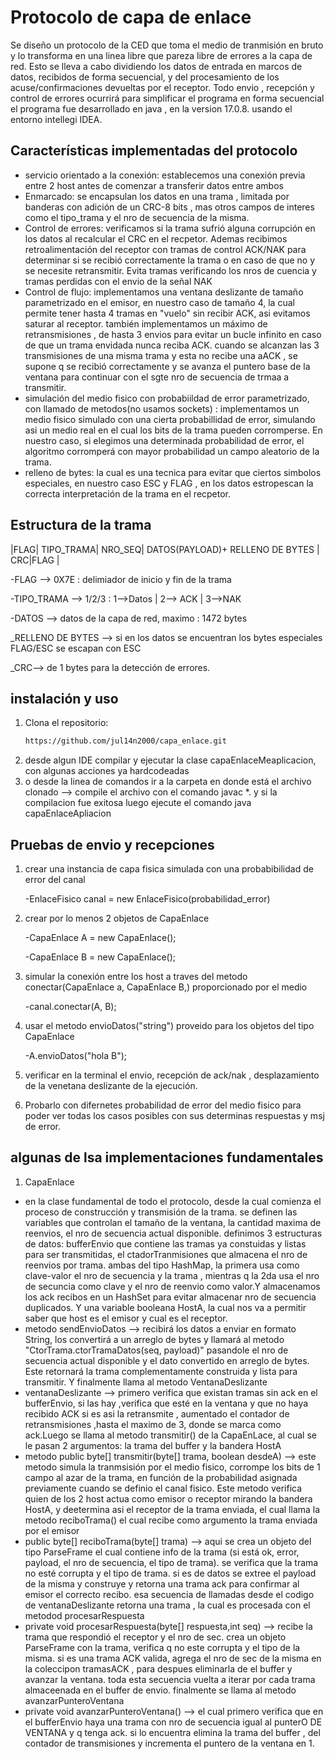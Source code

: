 
# Protocolo de capa de enlace
Se diseño un protocolo de la CED que toma el medio de tranmisión en bruto y lo transforma en una linea libre que pareza libre de errores a la capa de red. Esto se lleva a cabo dividiendo los datos de entrada en marcos de datos, recibidos de forma secuencial, y del procesamiento de los acuse/confirmaciones devueltas por el receptor. Todo envio , recepción y control de errores ocurrirá para simplificar el programa en forma secuencial
el programa fue desarrollado en java , en la  version 17.0.8. usando el entorno intellegi IDEA.

## Características implementadas del protocolo

- servicio orientado a la conexión: establecemos una conexión previa entre 2 host antes de comenzar a transferir datos entre ambos
- Enmarcado: se encapsulan los datos en una trama , limitada por banderas con adición de un CRC-8 bits , mas otros campos de interes como el tipo_trama y el nro de secuencia de la misma.
- Control de errores:  verificamos si la trama sufrió alguna corrupción en los datos al recalcular el CRC en el recpetor. Ademas recibimos retroalimentación del receptor con tramas de control ACK/NAK para determinar si se recibió correctamente la trama o en caso de que no y se necesite retransmitir. Evita tramas verificando los nros de cuencia y tramas perdidas con el envio de la señal NAK
- Control de flujo: implementamos una ventana deslizante de tamaño parametrizado en el emisor, en nuestro caso de tamaño 4, la cual permite tener hasta 4 tramas en "vuelo" sin recibir ACK, asi evitamos saturar al receptor. también implementamos un máximo de retransmisiones , de hasta 3 envios para evitar un bucle infinito en caso de que un trama envidada nunca reciba ACK. cuando se alcanzan las 3 transmisiones de una misma trama y esta no recibe una aACK , se supone q se recibió correctamente y se avanza el puntero base de la ventana para continuar con el sgte nro de secuencia de trmaa a transmitir.
- simulación del medio fisico con probabiildad de error parametrizado, con llamado de metodos(no usamos sockets) : implementamos un medio fisico simulado con una cierta probabillidad de error, simulando asi un medio real en el cual los bits de la trama pueden corromperse. En nuestro caso, si elegimos una determinada probabilidad de error, el algoritmo corromperá con mayor probabilidad un campo aleatorio de la trama.
- relleno de bytes: la cual es una tecnica para evitar que ciertos simbolos especiales, en nuestro caso ESC y FLAG , en los datos estropescan la correcta interpretación de la trama en el recpetor.

## Estructura de la trama
|FLAG| TIPO_TRAMA| NRO_SEQ| DATOS(PAYLOAD)+ RELLENO DE BYTES | CRC|FLAG | 

  -FLAG --> 0X7E : delimiador de inicio y fin de la trama
  
  -TIPO_TRAMA --> 1/2/3 : 1-->Datos  | 2--> ACK | 3-->NAK
  
  -DATOS --> datos de la capa de red, maximo : 1472 bytes
  
  _RELLENO DE BYTES --> si en los datos se encuentran los bytes especiales FLAG/ESC se escapan con ESC 
  
  _CRC--> de 1 bytes para la detección de errores.

## instalación  y uso 
1. Clona el repositorio:
   ```bash
   https://github.com/jul14n2000/capa_enlace.git
2. desde algun IDE compilar y ejecutar la clase capaEnlaceMeaplicacion, con algunas acciones ya hardcodeadas
3. o desde la linea de comandos ir a la carpeta en donde está el archivo clonado --> compile el archivo con el comando javac *. y si la compilacion fue exitosa luego ejecute el comando java capaEnlaceApliacion
## Pruebas de envio y recepciones
1. crear una instancia de capa fisica simulada con una probabibilidad de error del canal

   -EnlaceFisico canal = new EnlaceFisico(probabilidad_error)
3. crear por lo menos 2 objetos de CapaEnlace 

   -CapaEnlace A = new CapaEnlace();

   -CapaEnlace B = new CapaEnlace();
5. simular la conexión entre los host a traves del metodo conectar(CapaEnlace a, CapaEnlace B,) proporcionado por el medio

   -canal.conectar(A, B);
7. usar el metodo envioDatos("string") proveido para los objetos del tipo CapaEnlace

   -A.envioDatos("hola B");
9. verificar en la terminal el envio, recepción de ack/nak , desplazamiento de la venetana deslizante de la ejecución.
10. Probarlo con difernetes probabilidad de error del medio fisico para poder ver todas los casos posibles con sus determinas respuestas y msj de error. 

## algunas de lsa implementaciones fundamentales
1. CapaEnlace
- en la clase fundamental de todo el protocolo, desde la cual comienza el proceso de construcción y transmisión de la trama.  se definen las variables que controlan el tamaño de la ventana, la cantidad maxima de reenvios, el nro de secuencia actual disponible. definimos 3 estructuras de datos: bufferEnvio que contiene las tramas ya constuidas y listas para ser transmitidas, el ctadorTranmisiones que almacena el nro de reenvios por trama. ambas del tipo HashMap, la primera usa como clave-valor el nro de secuencia y la trama , mientras q  la 2da usa el nro de secuncia como clave y el nro de reenvio como valor.Y almacenamos los ack recibos en un HashSet para evitar almacenar nro de secuencia duplicados. Y una variable booleana HostA, la cual nos va a permitir saber que host es el emisor y cual es el receptor.
- metodo sendEnvioDatos --> recibirá los datos a enviar en formato String, los convertirá a un arreglo de bytes y llamará al metodo "CtorTrama.ctorTramaDatos(seq, payload)" pasandole el nro de secuencia actual disponible y el dato convertido en arreglo de bytes. Este retornará la trama complementamente construida y lista para transmitir. Y finalmente llama al metodo VentanaDeslizante
- ventanaDeslizante --> primero verifica que existan tramas sin ack en el bufferEnvio, si las hay ,verifica que esté en la ventana y que no haya recibido ACK si es asi la retransmite , aumentado el contador de retransmisiones ,hasta el maximo de 3, donde se marca como ack.Luego se llama al metodo transmitir() de la CapaEnLace, al cual se le pasan 2 argumentos: la trama del buffer y la bandera HostA
- metodo public byte[] transmitir(byte[] trama, boolean desdeA) --> este metodo simula la tranmsisión por el medio fisico, corrompe los bits de 1 campo al azar de la trama, en función de la probabilidad asignada previamente cuando se definio el canal fisico. Este metodo verifica quien de los 2 host actua como emisor o receptor mirando la bandera HostA, y deetermina asi el receptor de la trama enviada, el cual llama la metodo reciboTrama() el cual recibe como argumento la trama enviada por el emisor
- public byte[] reciboTrama(byte[] trama) --> aqui se crea un objeto del tipo ParseFrame el cual contiene info de la trama (si está ok, error, payload, el nro de secuencia, el tipo de trama). se verifica que la trama no esté corrupta y el tipo de trama. si es de datos se extree el payload de la misma y construye y retorna una trama ack para confirmar al emisor el correcto recibo. esa secuencia de llamadas desde el codigo de ventanaDeslizante retorna una trama , la cual es procesada con el metodod procesarRespuesta
- private void procesarRespuesta(byte[] respuesta,int seq) --> recibe la trama que respondió el receptor y el nro de sec. crea un objeto ParseFrame con la trama, verifica q no este corrupta y el tipo de la misma. si es una trama ACK valida, agrega el nro de sec de la misma en la coleccipon  tramasACK , para despues eliminarla de el buffer y avanzar la ventana. toda esta secuencia vuelta a iterar por cada trama almaceenada en el buffer de envio. finalmente se llama al metodo avanzarPunteroVentana
- private void avanzarPunteroVentana() --> el cual primero verifica que en el bufferEnvio haya una trama con nro de secuencia igual al punterO DE VENTANA y q tenga ack. si lo encuentra elimina la trama del buffer , del contador de transmisiones y incrementa el puntero de la ventana en 1.




